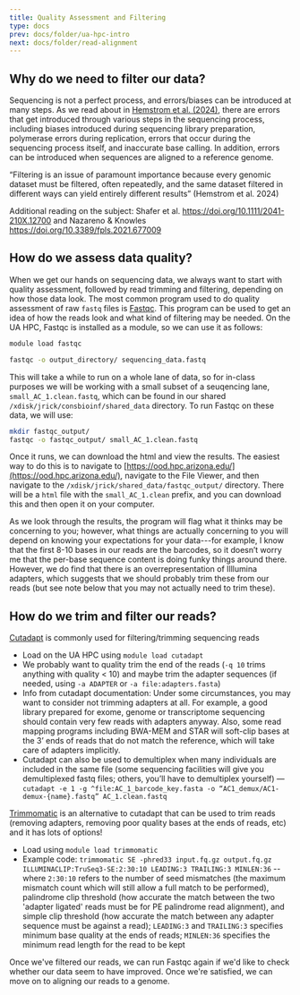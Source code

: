 ```yaml
---
title: Quality Assessment and Filtering
type: docs
prev: docs/folder/ua-hpc-intro
next: docs/folder/read-alignment
---
```


## Why do we need to filter our data?

Sequencing is not a perfect process, and errors/biases can be introduced at many steps. As we read about in [Hemstrom et al. (2024)](https://www.nature.com/articles/s41576-024-00738-6), there are errors that get introduced through various steps in the sequencing process, including biases introduced during sequencing library preparation, polymerase errors during replication, errors that occur during the sequencing process itself, and inaccurate base calling. In addition, errors can be introduced when sequences are aligned to a reference genome.

“Filtering is an issue of paramount importance because every genomic dataset must be filtered, often repeatedly, and the same dataset filtered in different ways can yield entirely different results” (Hemstrom et al. 2024)

Additional reading on the subject: Shafer et al. https://doi.org/10.1111/2041-210X.12700 and Nazareno & Knowles https://doi.org/10.3389/fpls.2021.677009 


## How do we assess data quality?
When we get our hands on sequencing data, we always want to start with quality assessment, followed by read trimming and filtering, depending on how those data look. The most common program used to do quality assessment of raw `fastq` files is [Fastqc](https://www.bioinformatics.babraham.ac.uk/projects/fastqc/). This program can be used to get an idea of how the reads look and what kind of filtering may be needed. On the UA HPC, Fastqc is installed as a module, so we can use it as follows:

```sh
module load fastqc

fastqc -o output_directory/ sequencing_data.fastq
```

This will take a while to run on a whole lane of data, so for in-class purposes we will be working with a small subset of a seuqencing lane, `small_AC_1.clean.fastq`, which can be found in our shared `/xdisk/jrick/consbioinf/shared_data` directory. To run Fastqc on these data, we will use:

```sh
mkdir fastqc_output/
fastqc -o fastqc_output/ small_AC_1.clean.fastq
```

Once it runs, we can download the html and view the results. The easiest way to do this is to navigate to [https://ood.hpc.arizona.edu/](https://ood.hpc.arizona.edu/), navigate to the File Viewer, and then navigate to the `/xdisk/jrick/shared_data/fastqc_output/` directory. There will be a `html` file with the `small_AC_1.clean` prefix, and you can download this and then open it on your computer. 

As we look through the results, the program will flag what it thinks may be concerning to you; however, what things are actually concerning to you will depend on knowing your expectations for your data---for example, I know that the first 8-10 bases in our reads are the barcodes, so it doesn’t worry me that the per-base sequence content is doing funky things around there. However, we do find that there is an overrepresentation of Illlumina adapters, which suggests that we should probably trim these from our reads (but see note below that you may not actually need to trim these).

## How do we trim and filter our reads?
[Cutadapt](https://cutadapt.readthedocs.io/en/stable/guide.html) is commonly used for filtering/trimming sequencing reads
- Load on the UA HPC using `module load cutadapt`
- We probably want to quality trim the end of the reads (`-q 10` trims anything with quality < 10) and maybe trim the adapter sequences (if needed, using `-a ADAPTER` or `-a file:adapters.fasta`)
- Info from cutadapt documentation: Under some circumstances, you may want to consider not trimming adapters at all. For example, a good library prepared for exome, genome or transcriptome sequencing should contain very few reads with adapters anyway. Also, some read mapping programs including BWA-MEM and STAR will soft-clip bases at the 3’ ends of reads that do not match the reference, which will take care of adapters implicitly.
- Cutadapt can also be used to demultiplex when many individuals are included in the same file (some sequencing facilities will give you demultiplexed fastq files; others, you’ll have to demultiplex yourself) — `cutadapt -e 1 -g ^file:AC_1_barcode_key.fasta -o “AC1_demux/AC1-demux-{name}.fastq” AC_1.clean.fastq`

[Trimmomatic](http://www.usadellab.org/cms/index.php?page=trimmomatic) is an alternative to cutadapt that can be used to trim reads (removing adapters, removing poor quality bases at the ends of reads, etc) and it has lots of options!
- Load using `module load trimmomatic`
- Example code: `trimmomatic SE -phred33 input.fq.gz output.fq.gz ILLUMINACLIP:TruSeq3-SE:2:30:10 LEADING:3 TRAILING:3 MINLEN:36` -- where `2:30:10` refers to the number of seed mismatches (the maximum mismatch count which will still allow a full match to be performed), palindrome clip threshold (how accurate the match between the two 'adapter ligated' reads must be for PE palindrome read alignment), and simple clip threshold (how accurate the match between any adapter sequence must be against a read); `LEADING:3` and `TRAILING:3` specifies minimum base quality at the ends of reads; `MINLEN:36` specifies the minimum read length for the read to be kept

Once we've filtered our reads, we can run Fastqc again if we'd like to check whether our data seem to have improved. Once we're satisfied, we can move on to aligning our reads to a genome.
